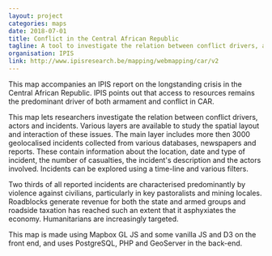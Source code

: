 ```yaml
---
layout: project
categories: maps
date: 2018-07-01
title: Conflict in the Central African Republic
tagline: A tool to investigate the relation between conflict drivers, actors and incidents. 
organisation: IPIS
link: http://www.ipisresearch.be/mapping/webmapping/car/v2
---
```

This map accompanies an IPIS report on the longstanding crisis in the Central African Republic. IPIS points out that access to resources remains the predominant driver of both armament and conflict in CAR. 

This map lets researchers investigate the relation between conflict drivers, actors and incidents. Various layers are available to study the spatial layout and interaction of these issues. The main layer includes more then 3000 geolocalised incidents collected from various databases, newspapers and reports. These contain information about the location, date and type of incident, the number of casualties, the incident's description and the actors involved. Incidents can be explored using a time-line and various filters.

Two thirds of all reported incidents are characterised predominantly by violence against civilians, particularly in key pastoralists and mining locales. Roadblocks generate revenue for both the state and armed groups and roadside taxation has reached such an extent that it asphyxiates the economy. Humanitarians are increasingly targeted.

This map is made using Mapbox GL JS and some vanilla JS and D3 on the front end, and uses PostgreSQL, PHP and GeoServer in the back-end.